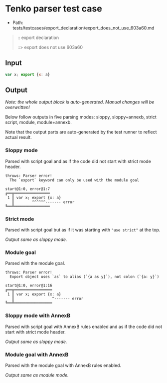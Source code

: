 # Tenko parser test case

- Path: tests/testcases/export_declaration/export_does_not_use_603a60.md

> :: export declaration
>
> ::> export does not use 603a60

## Input

`````js
var x; export {x: a}
`````

## Output

_Note: the whole output block is auto-generated. Manual changes will be overwritten!_

Below follow outputs in five parsing modes: sloppy, sloppy+annexb, strict script, module, module+annexb.

Note that the output parts are auto-generated by the test runner to reflect actual result.

### Sloppy mode

Parsed with script goal and as if the code did not start with strict mode header.

`````
throws: Parser error!
  The `export` keyword can only be used with the module goal

start@1:0, error@1:7
╔══╦════════════════
 1 ║ var x; export {x: a}
   ║        ^^^^^^------- error
╚══╩════════════════

`````

### Strict mode

Parsed with script goal but as if it was starting with `"use strict"` at the top.

_Output same as sloppy mode._

### Module goal

Parsed with the module goal.

`````
throws: Parser error!
  Export object uses `as` to alias (`{a as y}`), not colon (`{a: y}`)

start@1:0, error@1:16
╔══╦═════════════════
 1 ║ var x; export {x: a}
   ║                 ^------- error
╚══╩═════════════════

`````

### Sloppy mode with AnnexB

Parsed with script goal with AnnexB rules enabled and as if the code did not start with strict mode header.

_Output same as sloppy mode._

### Module goal with AnnexB

Parsed with the module goal with AnnexB rules enabled.

_Output same as module mode._

